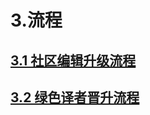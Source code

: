 # 3.流程

## [3.1 社区编辑升级流程](http://101.200.168.100:4000/31-%E7%A4%BE%E5%8C%BA%E7%BC%96%E8%BE%91%E3%80%81%E8%AF%91%E8%80%85%E5%8A%A0%E5%85%A5%E7%9A%84%E7%94%9F%E5%91%BD%E5%91%A8%E6%9C%9F%E6%B5%81%E7%A8%8B.html)

## [3.2  绿色译者晋升流程](http://101.200.168.100:4000/32-%E7%BB%BF%E8%89%B2%E8%AF%91%E8%80%85%E5%8D%87%E7%BA%A7%E6%B5%81%E7%A8%8B.html)

